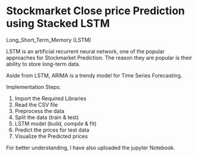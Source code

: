  #                                     Stockmarket Close price Prediction using Stacked LSTM

Long_Short_Term_Memory (LSTM)

LSTM is an artificial recurrent neural network, one of the popular approaches for Stockmarket Prediction. The reason they are popular is their ability to store long-term data.

Aside from LSTM, ARIMA is a trendy model for Time Series Forecasting.

Implementation Steps:
1. Import the Required Libraries
2. Read the CSV file
3. Preprocess the data
4. Split the data (train & test)
5. LSTM model (build, compile & fit)
6. Predict the prices for test data
7. Visualize the Predicted prices 

For better understanding, I have also uploaded the jupyter Notebook.




